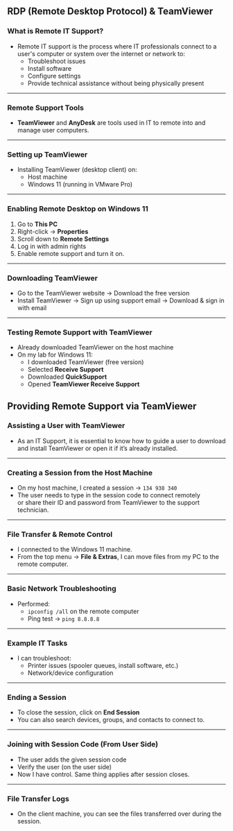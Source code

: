 ## RDP (Remote Desktop Protocol) & TeamViewer

### What is Remote IT Support?

- Remote IT support is the process where IT professionals connect to a user's computer or system over the internet or network to:
  - Troubleshoot issues
  - Install software
  - Configure settings
  - Provide technical assistance without being physically present
---
### Remote Support Tools

- **TeamViewer** and **AnyDesk** are tools used in IT to remote into and manage user computers.
---
### Setting up TeamViewer

- Installing TeamViewer (desktop client) on:
  - Host machine
  - Windows 11 (running in VMware Pro)
---
### Enabling Remote Desktop on Windows 11

1. Go to **This PC**
2. Right-click → **Properties**
3. Scroll down to **Remote Settings**
4. Log in with admin rights
5. Enable remote support and turn it on.
---
### Downloading TeamViewer

- Go to the TeamViewer website → Download the free version
- Install TeamViewer → Sign up using support email → Download & sign in with email
---
### Testing Remote Support with TeamViewer

- Already downloaded TeamViewer on the host machine
- On my lab for Windows 11:
  - I downloaded TeamViewer (free version)
  - Selected **Receive Support**
  - Downloaded **QuickSupport**
  - Opened **TeamViewer Receive Support**
## Providing Remote Support via TeamViewer

### Assisting a User with TeamViewer

- As an IT Support, it is essential to know how to guide a user to download and install TeamViewer or open it if it’s already installed.
---

### Creating a Session from the Host Machine

- On my host machine, I created a session → `134 938 340`
- The user needs to type in the session code to connect remotely  
  or share their ID and password from TeamViewer to the support technician.

---

### File Transfer & Remote Control

- I connected to the Windows 11 machine.
- From the top menu → **File & Extras**, I can move files from my PC to the remote computer.

---

### Basic Network Troubleshooting

- Performed:
  - `ipconfig /all` on the remote computer
  - Ping test → `ping 8.8.8.8`

---

### Example IT Tasks

- I can troubleshoot:
  - Printer issues (spooler queues, install software, etc.)
  - Network/device configuration

---

### Ending a Session

- To close the session, click on **End Session**
- You can also search devices, groups, and contacts to connect to.

---

### Joining with Session Code (From User Side)

- The user adds the given session code
- Verify the user (on the user side)
- Now I have control. Same thing applies after session closes.

---

### File Transfer Logs

- On the client machine, you can see the files transferred over during the session.
